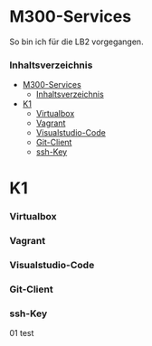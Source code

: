# M300-Services
So bin ich für die LB2 vorgegangen.

### Inhaltsverzeichnis
- [M300-Services](#m300-services)
    - [Inhaltsverzeichnis](#inhaltsverzeichnis)
- [K1](#k1)
    - [Virtualbox](#virtualbox)
    - [Vagrant](#vagrant)
    - [Visualstudio-Code](#visualstudio-code)
    - [Git-Client](#git-client)
    - [ssh-Key](#ssh-key)

K1
===

### Virtualbox

### Vagrant

### Visualstudio-Code

### Git-Client

### ssh-Key









































01 test
















